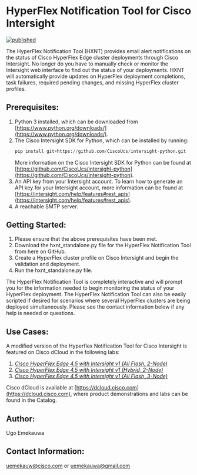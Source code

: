 # HyperFlex Notification Tool for Cisco Intersight

[![published](https://static.production.devnetcloud.com/codeexchange/assets/images/devnet-published.svg)](https://developer.cisco.com/codeexchange/github/repo/ugo-emekauwa/hyperflex-notification-tool)

The HyperFlex Notification Tool (HXNT) provides email alert notifications on the status of Cisco HyperFlex Edge cluster deployments through Cisco Intersight.
No longer do you have to manually check or monitor the Intersight web interface to find out the status of your deployments.
HXNT will automatically provide updates on HyperFlex deployment completions, task failures, required pending changes, and missing HyperFlex cluster profiles.

## Prerequisites:
  1. Python 3 installed, which can be downloaded from [https://www.python.org/downloads/](https://www.python.org/downloads/).
  2. The Cisco Intersight SDK for Python, which can be installed by running:
     ```python
     pip install git+https://github.com/CiscoUcs/intersight-python.git
     ```
     More information on the Cisco Intersight SDK for Python can be found at [https://github.com/CiscoUcs/intersight-python](https://github.com/CiscoUcs/intersight-python).
  3. An API key from your Intersight account. To learn how to generate an API key for your Intersight account, more information can be found at [https://intersight.com/help/features#rest_apis](https://intersight.com/help/features#rest_apis).
  4. A reachable SMTP server.

## Getting Started:

  1. Please ensure that the above prerequisites have been met.
  2. Download the hxnt_standalone.py file for the HyperFlex Notification Tool from here on GitHub.
  3. Create a HyperFlex cluster profile on Cisco Intersight and begin the validation and deployment.
  4. Run the hxnt_standalone.py file.


The HyperFlex Notification Tool is completely interactive and will prompt you for the information needed to begin monitoring the status of your HyperFlex deployment.
The HyperFlex Notification Tool can also be easily scripted if desired for scenarios where several HyperFlex clusters are being deployed simultaneously. Please see the contact information below if any help is needed or questions.

## Use Cases:
A modified version of the Hyperflex Notification Tool for Cisco Intersight is featured on Cisco dCloud in the following labs:

1. [_Cisco HyperFlex Edge 4.5 with Intersight v1 (All Flash, 2-Node)_](https://dcloud2-rtp.cisco.com/content/demo/760975)
2. [_Cisco HyperFlex Edge 4.5 with Intersight v1 (Hybrid, 2-Node)_](https://dcloud2-rtp.cisco.com/content/demo/760974)
3. [_Cisco HyperFlex Edge 4.5 with Intersight v1 (All Flash, 3-Node)_](https://dcloud-cms.cisco.com/demo/cisco-hyperflex-edge-4-5-with-intersight-v1-all-flash-3-node)

Cisco dCloud is available at [https://dcloud.cisco.com](https://dcloud.cisco.com), where product demonstrations and labs can be found in the Catalog.

## Author:
Ugo Emekauwa

## Contact Information:
uemekauw@cisco.com or uemekauwa@gmail.com
